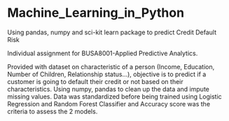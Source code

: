 # Machine_Learning_in_Python
Using pandas, numpy and sci-kit learn package to predict Credit Default Risk

Individual assignment for BUSA8001-Applied Predictive Analytics.

Provided with dataset on characteristic of a person (Income, Education, Number of Children, Relationship status...), objective is to predict if a customer is going to default their credit or not based on their characteristics. 
Using numpy, pandas to clean up the data and impute missing values. Data was standardized before being trained using Logistic Regression and Random Forest Classifier and Accuracy score was the criteria to assess the 2 models. 
